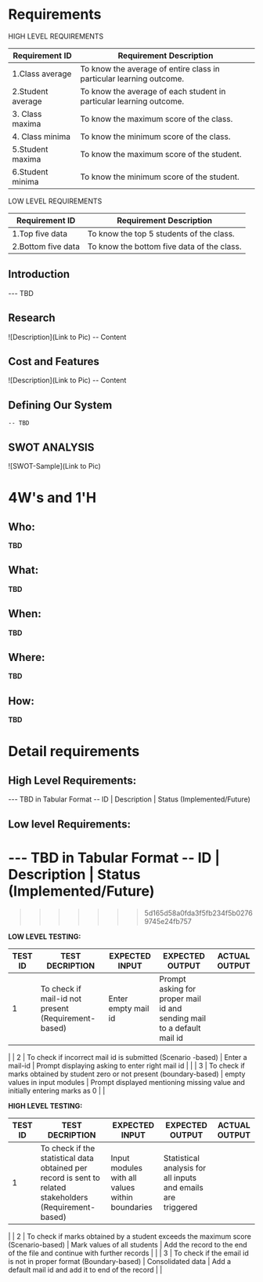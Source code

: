 # Requirements

HIGH LEVEL REQUIREMENTS

| Requirement ID | Requirement Description |
| --- | --- |
| 1.Class average | To know the average of entire class in particular learning outcome. |
| 2.Student average | To know the average of each student in particular learning outcome. |
| 3. Class maxima | To know the maximum score of the class. |
| 4. Class minima | To know the minimum score of the class. |
| 5.Student maxima | To know the maximum score of the student. |
| 6.Student minima | To know the minimum score of the student. |

LOW LEVEL REQUIREMENTS

| Requirement ID | Requirement Description |
| --- | --- |
| 1.Top five data | To know the top 5 students of the class. |
| 2.Bottom five data | To know the bottom five data of the class. |


## Introduction
 --- TBD 

## Research
![Description](Link to Pic)
-- Content 
## Cost and Features
![Description](Link to Pic)
-- Content 
## Defining Our System
    -- TBD
## SWOT ANALYSIS
![SWOT-Sample](Link to Pic)

# 4W&#39;s and 1&#39;H

## Who:

**TBD**

## What:

**TBD**

## When:

**TBD**

## Where:

**TBD**

## How:

**TBD**

# Detail requirements
## High Level Requirements:
--- TBD in Tabular Format 
-- ID | Description | Status (Implemented/Future)


##  Low level Requirements:
--- TBD in Tabular Format 
-- ID | Description | Status (Implemented/Future)
=======

>>>>>>> 5d165d58a0fda3f5fb234f5b02769745e24fb757
>>>>>>> 
**LOW LEVEL TESTING:**

| TEST ID | TEST DECRIPTION | EXPECTED INPUT | EXPECTED OUTPUT | ACTUAL OUTPUT |
| --- | --- | --- | --- | --- |
| 1 | To check if mail-id not present (Requirement-based) | Enter empty mail id | Prompt asking for proper mail id and sending mail to a default mail id |
 |
| 2 | To check if incorrect mail id is submitted (Scenario -based) | Enter a mail-id | Prompt displaying asking to enter right mail id |
 |
| 3 | To check if marks obtained by student zero or not present (boundary-based) | empty values in input modules | Prompt displayed mentioning missing value and initially entering marks as 0 |
 |

**HIGH LEVEL TESTING:**

| TEST ID | TEST DECRIPTION | EXPECTED INPUT | EXPECTED OUTPUT | ACTUAL OUTPUT |
| --- | --- | --- | --- | --- |
| 1 | To check if the statistical data obtained per record is sent to related stakeholders (Requirement-based) | Input modules with all values within boundaries | Statistical analysis for all inputs and emails are triggered |
 |
| 2 | To check if marks obtained by a student exceeds the maximum score (Scenario-based) | Mark values of all students | Add the record to the end of the file and continue with further records |
 |
| 3 | To check if the email id is not in proper format (Boundary-based) | Consolidated data | Add a default mail id and add it to end of the record |
 |

